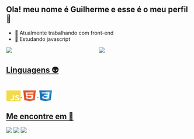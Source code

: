 ## Ola! meu nome é Guilherme e esse é o meu perfil 👋

- 🔭 Atualmente trabalhando com front-end
- 🌱 Estudando javascript

<img src="https://media.tenor.com/BKGO6KpIKaQAAAAi/banana-monke.gif" width="250px" align="right">

<div>
    <a href= "https://github.com/xVOGHx">
<picture>
  <source
    srcset="https://github-readme-stats.vercel.app/api?username=xVOGHx&show_icons=true&theme=dark"
    media="(prefers-color-scheme: dark)"
  />
  <source
    srcset="https://github-readme-stats.vercel.app/api?username=xVOGHx&show_icons=true"
    media="(prefers-color-scheme: light), (prefers-color-scheme: no-preference)"
  />
  <img src="https://github-readme-stats.vercel.app/api?username=xVOGHx&show_icons=true" />
</picture>
  </div>

## Linguagens 👽

  <div style="display: inline_block"><br>
    <img align="center" alt="Js" height="30" width="40" src="https://raw.githubusercontent.com/devicons/devicon/master/icons/javascript/javascript-plain.svg">
    <img align="center" alt="HTML" height="30" width="40" src="https://raw.githubusercontent.com/devicons/devicon/master/icons/html5/html5-original.svg">
    <img align="center" alt="CSS" height="30" width="40" src="https://raw.githubusercontent.com/devicons/devicon/master/icons/css3/css3-original.svg">
  </div>

## Me encontre em 🐠

<div>
  <a href="https://www.linkedin.com/in/guilherme-fortes-a396b5262/" target="_blank"><img src="https://img.shields.io/badge/-LinkedIn-%230077B5?style=for-the-badge&logo=linkedin&logoColor=white" target="_blank"></a>
  <a href="https://instagram.com/vogh_sg" target="_blank"><img src="https://img.shields.io/badge/-Instagram-%23E4405F?style=for-the-badge&logo=instagram&logoColor=white" target="_blank"></a>
  <a href="https://api.whatsapp.com/send?phone?=5596984212517&text=Estou%20entrando%20em%20contato,%20pois%20gostei%20muito%20do%20seu%20perfil.%20Podemos%20conversa?)" target="_blank"><img src="https://img.shields.io/badge/WhatsApp-25D366?style=for-the-badge&logo=whatsapp&logoColor=white" target="_blank"></a>
</div>

